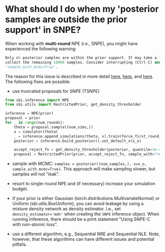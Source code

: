# What should I do when my 'posterior samples are outside the prior support' in SNPE?

When working with **multi-round** NPE (i.e., SNPE), you might have experienced the
following warning:

```python
Only x% posterior samples are within the prior support. It may take a long time to
collect the remaining 10000 samples. Consider interrupting (Ctrl-C) and switching to
'sample_with_mcmc=True'.
```

The reason for this issue is described in more detail
[here](https://arxiv.org/abs/2210.04815),
[here](https://arxiv.org/abs/2002.03712), and
[here](https://arxiv.org/abs/1905.07488). The following fixes are possible:

- use truncated proposals for SNPE (TSNPE)

```python
from sbi.inference import NPE
from sbi.utils import RestrictedPrior, get_density_thresholder

inference = NPE(prior)
proposal = prior
for _ in range(num_rounds):
    theta = proposal.sample((num_sims,))
    x = simulator(theta)
    _ = inference.append_simulations(theta, x).train(force_first_round_loss=True)
    posterior = inference.build_posterior().set_default_x(x_o)

    accept_reject_fn = get_density_thresholder(posterior, quantile=1e-4)
    proposal = RestrictedPrior(prior, accept_reject_fn, sample_with="rejection")
```

- sample with MCMC: `samples = posterior((num_samples,), x=x_o, sample_with_mcmc=True)`.
This approach will make sampling slower, but samples will not "leak".

- resort to single-round NPE and (if necessary) increase your simulation budget.

- if your prior is either Gaussian (torch.distributions.MultivariateNormal) or Uniform
(sbi.utils.BoxUniform), you can avoid leakage by using a mixture density network as
density estimator. I.e., set `density_estimator='mdn'` when creating the `SNPE`
inference object. When running inference, there should be a print statement "Using
SNPE-C with non-atomic loss".

- use a different algorithm, e.g., Sequential NRE and Sequential NLE. Note, however,
that these algorithms can have different issues and potential pitfalls.

